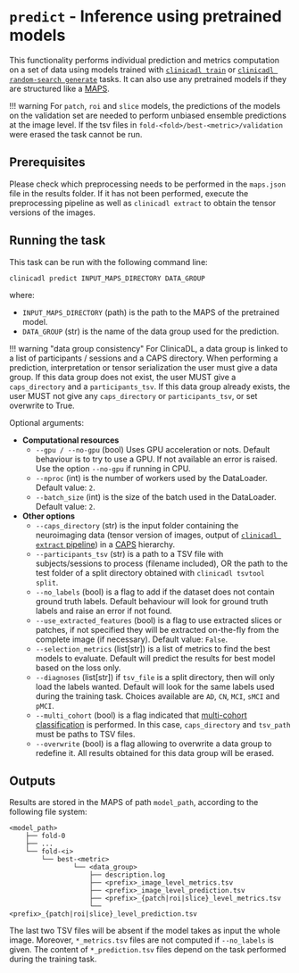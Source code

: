 # `predict` - Inference using pretrained models

This functionality performs individual prediction and metrics computation on a set of data using models trained with
[`clinicadl train`](./Train/Introduction.md) or [`clinicadl random-search generate`](./RandomSearch.md)
tasks. It can also use any pretrained models if they are structured like a [MAPS](./Introduction.md).

!!! warning
    For `patch`, `roi` and `slice` models, the predictions of the models on the
    validation set are needed to perform unbiased ensemble predictions at the image level. 
    If the tsv files in `fold-<fold>/best-<metric>/validation` were erased the task cannot
    be run.

## Prerequisites

Please check which preprocessing needs to
be performed in the `maps.json` file in the results folder. If it has
not been performed, execute the preprocessing pipeline as well as `clinicadl
extract` to obtain the tensor versions of the images.

<!--Some pretrained models are available to [download
here](https://aramislab.paris.inria.fr/files/data/models/dl/models_v002/). You
can download them using your navigator or the command line. For example, to get
the model "Image-based" with a single split type:

```
curl -k https://aramislab.paris.inria.fr/files/data/models/dl/models_v002/model_exp3_splits_1.tar.gz  -o model_exp3_splits_1.tar.gz
tar xf model_exp3_splits_1.tar.gz
```
-->

## Running the task
This task can be run with the following command line:
```Text
clinicadl predict INPUT_MAPS_DIRECTORY DATA_GROUP
```
where:

- `INPUT_MAPS_DIRECTORY` (path) is the path to the MAPS of the pretrained model.
- `DATA_GROUP` (str) is the name of the data group used for the prediction.

!!! warning "data group consistency"
    For ClinicaDL, a data group is linked to a list of participants / sessions and a CAPS directory.
    When performing a prediction, interpretation or tensor serialization the user must give a data group.
    If this data group does not exist, the user MUST give a `caps_directory` and a `participants_tsv`.
    If this data group already exists, the user MUST not give any `caps_directory` or `participants_tsv`, or set overwrite to True.

Optional arguments:

- **Computational resources**
    - `--gpu / --no-gpu` (bool) Uses GPU acceleration or nots. Default behaviour is to try to use a
      GPU. If not available an error is raised. Use the option `--no-gpu` if running in CPU.
    - `--nproc` (int) is the number of workers used by the DataLoader. Default value: `2`.
    - `--batch_size` (int) is the size of the batch used in the DataLoader. Default value: `2`.
- **Other options**
    - `--caps_directory` (str) is the input folder containing the neuroimaging data
      (tensor version of images, output of [`clinicadl extract`
      pipeline](Preprocessing/Extract.md)) in a
      [CAPS](https://aramislab.paris.inria.fr/clinica/docs/public/latest/CAPS/Introduction/) hierarchy.
    - `--participants_tsv` (str) is a path to a TSV file with subjects/sessions to process (filename
      included), OR the path to the test folder of a split directory obtained with `clinicadl tsvtool split`.
    - `--no_labels` (bool) is a flag to add if the dataset does not contain ground truth labels. 
      Default behaviour will look for ground truth labels and raise an error if not found.
    - `--use_extracted_features` (bool) is a flag to use extracted slices or
      patches, if not specified they will be extracted on-the-fly from the complete
      image (if necessary). Default value: `False`.
    - `--selection_metrics` (list[str]) is a list of metrics to find the best models to evaluate.
      Default will predict the results for best model based on the loss only.
    - `--diagnoses` (list[str]) if `tsv_file` is a split directory, then will only load the labels wanted.
    Default will look for the same labels used during the training task.
    Choices available are `AD`, `CN`, `MCI`, `sMCI` and `pMCI`.
    - `--multi_cohort` (bool) is a flag indicated that [multi-cohort classification](Train/Details.md#multi-cohort)
     is performed.
    In this case, `caps_directory` and `tsv_path` must be paths to TSV files.
    - `--overwrite` (bool) is a flag allowing to overwrite a data group to redefine it. All results obtained
    for this data group will be erased.

## Outputs

Results are stored in the MAPS of path `model_path`, according to
the following file system:
```
<model_path>
    ├── fold-0  
    ├── ...  
    └── fold-<i>
        └── best-<metric>
                └── <data_group>
                    ├── description.log
                    ├── <prefix>_image_level_metrics.tsv
                    ├── <prefix>_image_level_prediction.tsv
                    ├── <prefix>_{patch|roi|slice}_level_metrics.tsv
                    └── <prefix>_{patch|roi|slice}_level_prediction.tsv

```
The last two TSV files will be absent if the model takes as input the whole
image. Moreover, `*_metrics.tsv` files are not computed if `--no_labels` is given.
The content of `*_prediction.tsv` files depend on the task performed during the training task.
